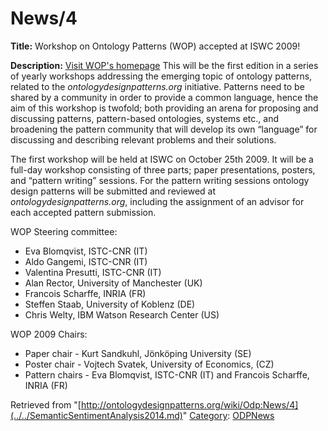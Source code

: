 #  News/4


__Title:__ Workshop on Ontology Patterns (WOP) accepted at ISWC 2009!


__Description:__ [Visit WOP's homepage](../../WOP/2009.md "http://ontologydesignpatterns.org/wiki/WOP:2009")
This will be the first edition in a series of yearly workshops addressing the emerging topic of ontology patterns, related to the _ontologydesignpatterns.org_ initiative. Patterns need to be shared by a community in order to provide a common language, hence the aim of this workshop is twofold; both providing an arena for proposing and discussing patterns, pattern-based ontologies, systems etc., and broadening the pattern community that will develop its own “language” for discussing and describing relevant problems and their solutions. 


The first workshop will be held at ISWC on October 25th 2009. It will be a full-day workshop consisting of three parts; paper presentations, posters, and “pattern writing” sessions. For the pattern writing sessions ontology design patterns will be submitted and reviewed at _ontologydesignpatterns.org_, including the assignment of an advisor for each accepted pattern submission.


WOP Steering committee:



* Eva Blomqvist, ISTC-CNR (IT)
* Aldo Gangemi, ISTC-CNR (IT)
* Valentina Presutti, ISTC-CNR (IT)
* Alan Rector, University of Manchester (UK)
* Francois Scharffe, INRIA (FR)
* Steffen Staab, University of Koblenz (DE)
* Chris Welty, IBM Watson Research Center (US)


WOP 2009 Chairs:



* Paper chair - Kurt Sandkuhl, Jönköping University (SE)
* Poster chair - Vojtech Svatek, University of Economics, (CZ)
* Pattern chairs - Eva Blomqvist, ISTC-CNR (IT) and Francois Scharffe, INRIA (FR)




Retrieved from "[http://ontologydesignpatterns.org/wiki/Odp:News/4](../../SemanticSentimentAnalysis2014.md)"
 [Category](http://ontologydesignpatterns.org/wiki/Special:Categories "Special:Categories"): [ODPNews](../../Category/ODPNews.md "Category:ODPNews")